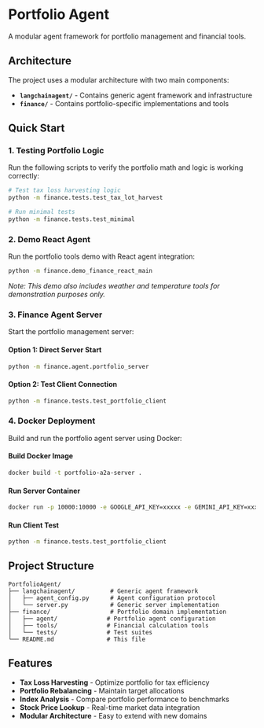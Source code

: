 # Portfolio Agent

A modular agent framework for portfolio management and financial tools.

## Architecture

The project uses a modular architecture with two main components:

- **`langchainagent/`** - Contains generic agent framework and infrastructure
- **`finance/`** - Contains portfolio-specific implementations and tools

## Quick Start

### 1. Testing Portfolio Logic

Run the following scripts to verify the portfolio math and logic is working correctly:

```bash
# Test tax loss harvesting logic
python -m finance.tests.test_tax_lot_harvest

# Run minimal tests
python -m finance.tests.test_minimal
```

### 2. Demo React Agent

Run the portfolio tools demo with React agent integration:

```bash
python -m finance.demo_finance_react_main
```

*Note: This demo also includes weather and temperature tools for demonstration purposes only.*

### 3. Finance Agent Server

Start the portfolio management server:

#### Option 1: Direct Server Start
```bash
python -m finance.agent.portfolio_server
```

#### Option 2: Test Client Connection
```bash
python -m finance.tests.test_portfolio_client
```

### 4. Docker Deployment

Build and run the portfolio agent server using Docker:

#### Build Docker Image
```bash
docker build -t portfolio-a2a-server .
```

#### Run Server Container
```bash
docker run -p 10000:10000 -e GOOGLE_API_KEY=xxxxx -e GEMINI_API_KEY=xxxxx -e model_source=google portfolio-a2a-server
```

#### Run Client Test
```bash
python -m finance.tests.test_portfolio_client
```

## Project Structure

```
PortfolioAgent/
├── langchainagent/          # Generic agent framework
│   ├── agent_config.py      # Agent configuration protocol
│   └── server.py            # Generic server implementation
├── finance/                 # Portfolio domain implementation
│   ├── agent/              # Portfolio agent configuration
│   ├── tools/              # Financial calculation tools
│   └── tests/              # Test suites
└── README.md               # This file
```

## Features

- **Tax Loss Harvesting** - Optimize portfolio for tax efficiency
- **Portfolio Rebalancing** - Maintain target allocations
- **Index Analysis** - Compare portfolio performance to benchmarks  
- **Stock Price Lookup** - Real-time market data integration
- **Modular Architecture** - Easy to extend with new domains
